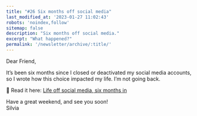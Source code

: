 ```yaml
---
title: "#26 Six months off social media"
last_modified_at: '2023-01-27 11:02:43'
robots: 'noindex,follow'
sitemap: false
description: "Six months off social media."
excerpt: "What happened?"
permalink: '/newsletter/archive/:title/'
---
```

Dear Friend,

It’s been six months since I closed or deactivated my social media accounts, so I wrote how this choice impacted my life. I’m not going back.

<p class="detached">🔗 Read it here: <a href="https://silviamaggidesign.com/personal/life-off-social-media/">Life off social media, six months in</a></p>

<p class="detached">Have a great weekend, and see you soon!<br>
Silvia</p>